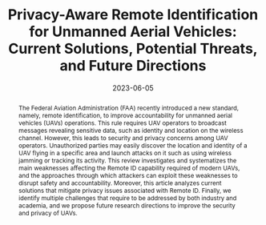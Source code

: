 ---
title: 'Privacy-Aware Remote Identification for Unmanned Aerial Vehicles: Current Solutions, Potential Threats, and Future Directions'

# Authors
# A YAML list of author names
# If you created a profile for a user (e.g. the default `admin` user at `content/authors/admin/`), 
# write the username (folder name) here, and it will be replaced with their full name and linked to their profile.
authors:
- Pietro Tedeschi
- Fatima Ali Al Nuaimi
- Ali Ismail Awad
- Enrico Natalizio

# Author notes (such as 'Equal Contribution')
# A YAML list of notes for each author in the above `authors` list
author_notes: []

date: '2023-06-05'

# Date to publish webpage (NOT necessarily Bibtex publication's date).
publishDate: '2023-12-07T07:05:01.224560Z'

# Publication type.
# A single CSL publication type but formatted as a YAML list (for Hugo requirements).
publication_types:
- article-journal

# Publication name and optional abbreviated publication name.
publication: '*IEEE Transactions on Industrial Informatics*'
publication_short: ''

doi: '10.1109/TII.2023.3280325'

abstract: 'The Federal Aviation Administration (FAA) recently introduced a new standard, namely, remote identification, to improve accountability for unmanned aerial vehicles (UAVs) operations. This rule requires UAV operators to broadcast messages revealing sensitive data, such as identity and location on the wireless channel. However, this leads to security and privacy concerns among UAV operators. Unauthorized parties may easily discover the location and identity of a UAV flying in a specific area and launch attacks on it such as using wireless jamming or tracking its activity. This review investigates and systematizes the main weaknesses affecting the Remote ID capability required of modern UAVs, and the approaches through which attackers can exploit these weaknesses to disrupt safety and accountability. Moreover, this article analyzes current solutions that mitigate privacy issues associated with Remote ID. Finally, we identify multiple challenges that require to be addressed by both industry and academia, and we propose future research directions to improve the security and privacy of UAVs.'

# Summary. An optional shortened abstract.
summary: ''

tags: []

# Display this page in a list of Featured pages?
featured: false

# Links
url_pdf: 'https://ieeexplore.ieee.org/document/10143727'
url_code: ''
url_dataset: ''
url_poster: ''
url_project: ''
url_slides: ''
url_source: ''
url_video: ''

# Custom links (uncomment lines below)
# links:
# - name: Custom Link
#   url: http://example.org

# Publication image
# Add an image named `featured.jpg/png` to your page's folder then add a caption below.
image:
  caption: 'Privacy-Aware Remote Identification for Unmanned Aerial Vehicles: Current Solutions, Potential Threats, and Future Directions'
  focal_point: ''
  preview_only: true

# Associated Projects (optional).
#   Associate this publication with one or more of your projects.
#   Simply enter your project's folder or file name without extension.
#   E.g. `projects: ['internal-project']` links to `content/project/internal-project/index.md`.
#   Otherwise, set `projects: []`.
projects: []
---